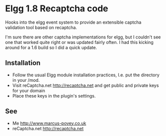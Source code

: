 Elgg 1.8 Recaptcha code
=======================

Hooks into the elgg event system to provide an extensible captcha validation
tool based on recaptcha.

I'm sure there are other captcha implementations for elgg, but I couldn't see one 
that worked quite right or was updated fairly often. I had this kicking around for a 
1.6 build so I did a quick update.

Installation
------------

 * Follow the usual Elgg module installation practices, I.e. put the directory in your /mod.
 * Visit reCaptcha.net <http://recaptcha.net> and get public and private keys for your domain
 * Place these keys in the plugin's settings.

See
---

 * Me <http://www.marcus-povey.co.uk>
 * reCaptcha.net <http://recaptcha.net>
